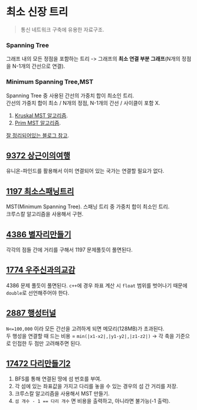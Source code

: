 # 최소 신장 트리
> 통신 네트워크 구축에 유용한 자료구조. 
### Spanning Tree  
그래프 내의 모든 정점을 포함하는 트리 -> 그래프의 **최소 연결 부분 그래프**(N개의 정점을 N-1개의 간선으로 연결).  

### Minimum Spanning Tree,MST
Spanning Tree 중 사용된 간선의 가중치 합이 최소인 트리.  
간선의 가중치 합이 최소 / N개의 정점, N-1개의 간선 / 사이클이 포함 X.  
1. [Kruskal MST 알고리즘](https://gmlwjd9405.github.io/2018/08/29/algorithm-kruskal-mst.html).  
2. [Prim MST 알고리즘](https://gmlwjd9405.github.io/2018/08/30/algorithm-prim-mst.html).  

[잘 정리되어있는 블로그 참고](https://gmlwjd9405.github.io/2018/08/28/algorithm-mst.html).  

## [9372 상근이의여행](./9372_상근이의여행.py)
유니온-파인드를 활용해서 이미 연결되어 있는 국가는 연결할 필요가 없다.  

## [1197 최소스패닝트리](./1197_최소스패닝트리.py)
MST(Minimum Spanning Tree). 스패닝 트리 중 가중치 합이 최소인 트리.  
크루스칼 알고리즘을 사용해서 구현.  

## [4386 별자리만들기](./4386_별자리만들기.py)
각각의 점들 간에 거리를 구해서 1197 문제풀듯이 풀면된다.  

## [1774 우주신과의교감](./1774_우주신과의교감.py)
4386 문제 풀듯이 풀면된다.
`c++`에 경우 좌표 계산 시 `float` 범위를 벗어나기 때문에 `double`로 선언해주어야 한다.  

## [2887 행성터널](./2887_행성터널.py)
`N<=100,000` 이라 모든 간선을 고려하게 되면 메모리(128MB)가 초과된다.  
두 행성을 연결할 때 드는 비용 = `min(|x1-x2|,|y1-y2|,|z1-z2|)` -> 각 축을 기준으로 인접한 두 점만 고려해주면 된다.  

## [17472 다리만들기2](./17472_다리만들기2.py)
1. BFS를 통해 연결된 땅에 섬 번호를 부여.  
2. 각 섬에 있는 좌표값을 가지고 다리를 놓을 수 있는 경우의 섬 간 거리를 저장.  
3. 크루스칼 알고리즘을 사용해서 MST 만들기.    
4. `섬 개수 - 1 == 다리 개수` 면 비용을 출력하고, 아니라면 불가능(-1 출력).  
